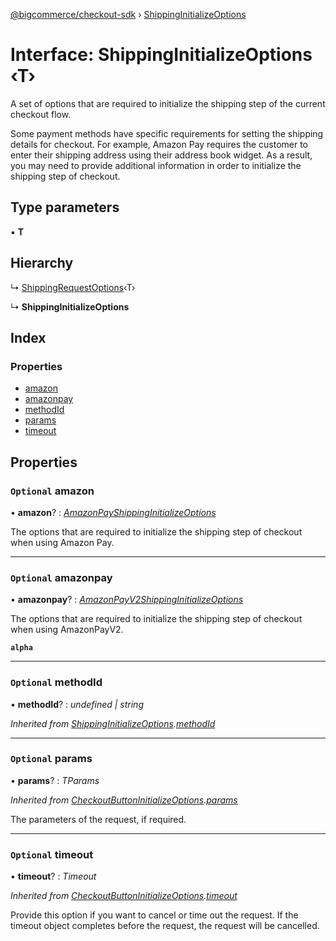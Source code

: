 [@bigcommerce/checkout-sdk](../README.md) › [ShippingInitializeOptions](shippinginitializeoptions.md)

# Interface: ShippingInitializeOptions ‹**T**›

A set of options that are required to initialize the shipping step of the
current checkout flow.

Some payment methods have specific requirements for setting the shipping
details for checkout. For example, Amazon Pay requires the customer to enter
their shipping address using their address book widget. As a result, you may
need to provide additional information in order to initialize the shipping
step of checkout.

## Type parameters

▪ **T**

## Hierarchy

  ↳ [ShippingRequestOptions](shippingrequestoptions.md)‹T›

  ↳ **ShippingInitializeOptions**

## Index

### Properties

* [amazon](shippinginitializeoptions.md#optional-amazon)
* [amazonpay](shippinginitializeoptions.md#optional-amazonpay)
* [methodId](shippinginitializeoptions.md#optional-methodid)
* [params](shippinginitializeoptions.md#optional-params)
* [timeout](shippinginitializeoptions.md#optional-timeout)

## Properties

### `Optional` amazon

• **amazon**? : *[AmazonPayShippingInitializeOptions](amazonpayshippinginitializeoptions.md)*

The options that are required to initialize the shipping step of checkout
when using Amazon Pay.

___

### `Optional` amazonpay

• **amazonpay**? : *[AmazonPayV2ShippingInitializeOptions](amazonpayv2shippinginitializeoptions.md)*

The options that are required to initialize the shipping step of checkout
when using AmazonPayV2.

**`alpha`** 

___

### `Optional` methodId

• **methodId**? : *undefined | string*

*Inherited from [ShippingInitializeOptions](shippinginitializeoptions.md).[methodId](shippinginitializeoptions.md#optional-methodid)*

___

### `Optional` params

• **params**? : *TParams*

*Inherited from [CheckoutButtonInitializeOptions](checkoutbuttoninitializeoptions.md).[params](checkoutbuttoninitializeoptions.md#optional-params)*

The parameters of the request, if required.

___

### `Optional` timeout

• **timeout**? : *Timeout*

*Inherited from [CheckoutButtonInitializeOptions](checkoutbuttoninitializeoptions.md).[timeout](checkoutbuttoninitializeoptions.md#optional-timeout)*

Provide this option if you want to cancel or time out the request. If the
timeout object completes before the request, the request will be
cancelled.
